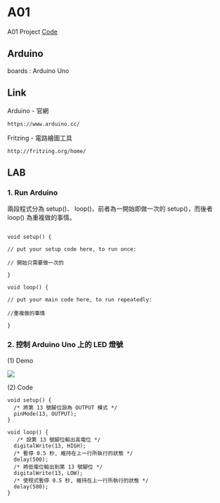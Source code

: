 # A01

A01 Project [Code](https://github.com/CodeMercs/ariod-ho-book/tree/master/Code/A01)


## Arduino

boards : Arduino Uno


## Link

Arduino - 官網

```
https://www.arduino.cc/
```

Fritzing - 電路繪圖工具

```
http://fritzing.org/home/
```


## LAB

### 1. Run Arduino

兩段程式分為 setup()、 loop()，前者為一開始即做一次的 setup()，而後者 loop() 為重複做的事情。

```

void setup() {

// put your setup code here, to run once:

// 開始只需要做一次的

}

void loop() {

// put your main code here, to run repeatedly:

//重複做的事情

}

```

### 2. 控制 Arduino Uno 上的 LED 燈號

(1) Demo

![](https://github.com/CodeMercs/ariod-ho-book/raw/master/Code/A01/PIC.gif)


(2) Code

```
void setup() { 
  /* 將第 13 號腳位設為 OUTPUT 模式 */
  pinMode(13, OUTPUT);
} 

void loop() {
   /* 設第 13 號腳位輸出高電位 */
  digitalWrite(13, HIGH);
  /* 暫停 0.5 秒, 維持在上一行所執行的狀態 */
  delay(500);
  /* 將低電位輸出到第 13 號腳位 */
  digitalWrite(13, LOW);
  /* 使程式暫停 0.5 秒, 維持在上一行所執行的狀態 */
  delay(500);
}
```



